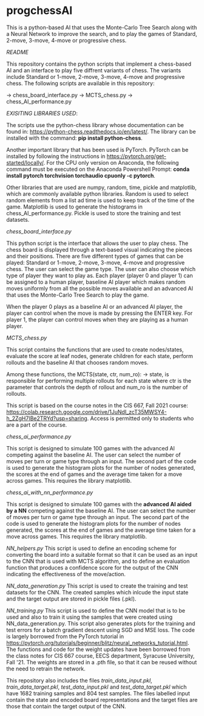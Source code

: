 # progchessAI
This is a python-based AI that uses the Monte-Carlo Tree Search along with a Neural Network to improve the search, and to play the games of Standard, 2-move, 3-move, 4-move or progressive chess.  

*README*

This repository contains the python scripts that implement a chess-based AI and an interface to play five diffrent variants of chess. The variants include Standard or 1-move, 2-move, 3-move, 4-move and progressive chess. The following scripts are available in this repository:

-> chess_board_interface.py
-> MCTS_chess.py
-> chess_AI_performance.py


*EXISITING LIBRARIES USED*:

The scripts use the python-chess library whose documentation can be found in: https://python-chess.readthedocs.io/en/latest/. The library can be installed with the command: **pip install python-chess**.

Another important library that has been used is PyTorch. PyTorch can be installed by following the instructions in https://pytorch.org/get-started/locally/. For the CPU only version on Anaconda, the following command must be executed on the Anaconda Powershell Prompt: **conda install pytorch torchvision torchaudio cpuonly -c pytorch**. 


Other libraries that are used are numpy, random, time, pickle and matplotlib, which are commonly available python libraries. Random is used to select random elements from a list ad time is used to keep track of the time of the game. Matplotlib is used to generate the histograms in chess_AI_performance.py. Pickle is used to store the training and test datasets. 

*chess_board_interface.py*

This python script is the interface that allows the user to play chess. The chess board is displayed through a text-based visual indicating the pieces and their positions. There are five different types of games that can be played: Standard or 1-move, 2-move, 3-move, 4-move and progressive chess. The user can select the game type. The user can also choose which type of player they want to play as. Each player (player 0 and player 1) can be assigned to a human player, baseline AI player which makes random moves uniformly from all the possible moves available and an advanced AI that uses the Monte-Carlo Tree Search to play the game. 

When the player 0 plays as a baseline AI or an advanced AI player, the player can control when the move is made by pressing the ENTER key. 
For player 1, the player can control moves when they are playing as a human player.

*MCTS_chess.py*

This script contains the functions that are used to create nodes/states, evaluate the score at leaf nodes, generate children for each state, perform rollouts and the baseline AI that chooses random moves. 

Among these functions, the MCTS(state, ctr, num_ro): -> state, is responsible for performing multiple rollouts for each state where ctr is the parameter that controls the depth of rollout and num_ro is the number of rollouts. 

This script is based on the course notes in the CIS 667, Fall 2021 course: https://colab.research.google.com/drive/1JuNdI_zcT35MWSY4-h_2ZgH7IBe2TRYd?usp=sharing. Access is permitted only to students who are a part of the course. 

*chess_ai_performance.py*

This script is designed to simulate 100 games with the advanced AI competing against the baseline AI. The user can select the number of moves per turn or game type through an input. The second part of the code is used to generate the histogram plots for the number of nodes generated, the scores at the end of games and the average time taken for a move across games. This requires the library matplotlib. 

*chess_ai_with_nn_performance.py*

This script is designed to simulate 100 games with the **advanced AI aided by a NN** competing against the baseline AI. The user can select the number of moves per turn or game type through an input. The second part of the code is used to generate the histogram plots for the number of nodes generated, the scores at the end of games and the average time taken for a move across games. This requires the library matplotlib. 

*NN_helpers.py*
This script is used to define an encoding scheme for converting the board into a suitable format so that it can be used as an input to the CNN that is used with MCTS algorithm, and to define an evaluation function that produces a confidence score for the output of the CNN indicating the effectiveness of the move/action.   

*NN_data_generation.py*
This script is used to create the training and test datasets for the CNN. The created samples which inlcude the input state and the target output are stored in pickle files (.pkl). 

*NN_training.py*
This script is used to define the CNN model that is to be used and also to train it using the samples that were created using NN_data_generation.py. This script also generates plots for the training and test errors for a batch gradient descent using SGD and MSE loss. The code is largely borrowed from the PyTorch tutorial in https://pytorch.org/tutorials/beginner/blitz/neural_networks_tutorial.html. The functions and code for the weight updates have been borrowed from the class notes for CIS 667 course, EECS department, Syracuse University, Fall '21. The weights are stored in a .pth file, so that it can be reused without the need to retrain the network. 

This repository also includes the files *train_data_input.pkl*, *train_data_target.pkl*, *test_data_input.pkl* and *test_data_target.pkl* which have 1682 training samples and 804 test samples. The files labelled input contain the state and encoded board representations and the target files are those that contain the target output of the CNN. 
     
